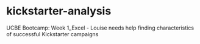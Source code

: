 # kickstarter-analysis
UCBE Bootcamp: Week 1_Excel - Louise needs help finding characteristics of successful Kickstarter campaigns
